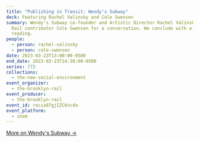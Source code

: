 ```yaml
---
title: "Publishing in Transit: Wendy's Subway"
deck: Featuring Rachel Valinsky and Cole Swensen
summary: Wendy's Subway co-founder and Artistic Director Rachel Valinsky joins
  Rail contributor Cole Swensen for a conversation. We conclude with a poetry
  reading.
people:
  - person: rachel-valinsky
  - person: cole-swensen
date: 2023-03-23T13:00:00-0500
end_date: 2023-03-23T14:30:00-0500
series: 773
collections:
  - the-new-social-environment
event_organizer:
  - the-brooklyn-rail
event_producer:
  - the-brooklyn-rail
event_id: recia87gjIZC6vcda
event_platform:
  - zoom
---
```

[M﻿ore on Wendy's Subway →](https://www.wendyssubway.com/)
